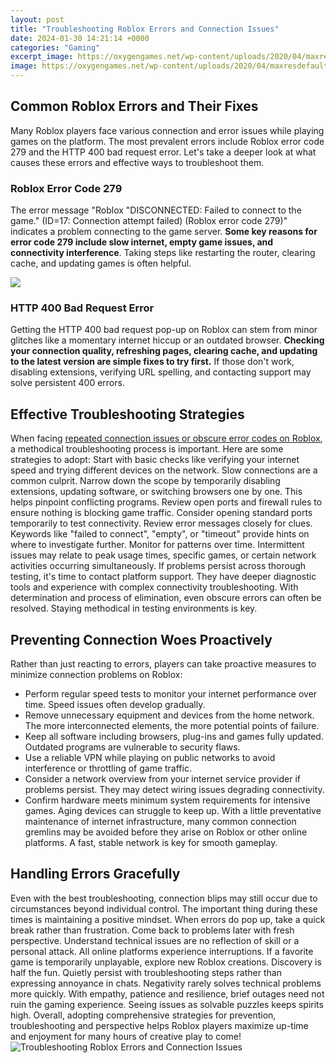 ```yaml
---
layout: post
title: "Troubleshooting Roblox Errors and Connection Issues"
date: 2024-01-30 14:21:14 +0000
categories: "Gaming"
excerpt_image: https://oxygengames.net/wp-content/uploads/2020/04/maxresdefault-1.jpg
image: https://oxygengames.net/wp-content/uploads/2020/04/maxresdefault-1.jpg
---
```


## Common Roblox Errors and Their Fixes
Many Roblox players face various connection and error issues while playing games on the platform. The most prevalent errors include Roblox error code 279 and the HTTP 400 bad request error. Let's take a deeper look at what causes these errors and effective ways to troubleshoot them.
### Roblox Error Code 279
The error message "Roblox "DISCONNECTED: Failed to connect to the game." (ID=17: Connection attempt failed) (Roblox error code 279)" indicates a problem connecting to the game server. **Some key reasons for error code 279 include slow internet, empty game issues, and connectivity interference**. Taking steps like restarting the router, clearing cache, and updating games is often helpful. 

![](https://i.ytimg.com/vi/haY-gYUTLLU/maxresdefault.jpg)
### HTTP 400 Bad Request Error 
Getting the HTTP 400 bad request pop-up on Roblox can stem from minor glitches like a momentary internet hiccup or an outdated browser. **Checking your connection quality, refreshing pages, clearing cache, and updating to the latest version are simple fixes to try first.** If those don't work, disabling extensions, verifying URL spelling, and contacting support may solve persistent 400 errors.
## Effective Troubleshooting Strategies 
When facing [repeated connection issues or obscure error codes on Roblox](https://store.fi.io.vn/collection/dogs), a methodical troubleshooting process is important. Here are some strategies to adopt:
Start with basic checks like verifying your internet speed and trying different devices on the network. Slow connections are a common culprit.
Narrow down the scope by temporarily disabling extensions, updating software, or switching browsers one by one. This helps pinpoint conflicting programs.
Review open ports and firewall rules to ensure nothing is blocking game traffic. Consider opening standard ports temporarily to test connectivity. 
Review error messages closely for clues. Keywords like "failed to connect", "empty", or "timeout" provide hints on where to investigate further. 
Monitor for patterns over time. Intermittent issues may relate to peak usage times, specific games, or certain network activities occurring simultaneously. 
If problems persist across thorough testing, it's time to contact platform support. They have deeper diagnostic tools and experience with complex connectivity troubleshooting.
With determination and process of elimination, even obscure errors can often be resolved. Staying methodical in testing environments is key.
## Preventing Connection Woes Proactively
Rather than just reacting to errors, players can take proactive measures to minimize connection problems on Roblox:
- Perform regular speed tests to monitor your internet performance over time. Speed issues often develop gradually.
- Remove unnecessary equipment and devices from the home network. The more interconnected elements, the more potential points of failure. 
- Keep all software including browsers, plug-ins and games fully updated. Outdated programs are vulnerable to security flaws.
- Use a reliable VPN while playing on public networks to avoid interference or throttling of game traffic.
- Consider a network overview from your internet service provider if problems persist. They may detect wiring issues degrading connectivity.
- Confirm hardware meets minimum system requirements for intensive games. Aging devices can struggle to keep up.
With a little preventative maintenance of internet infrastructure, many common connection gremlins may be avoided before they arise on Roblox or other online platforms. A fast, stable network is key for smooth gameplay.
## Handling Errors Gracefully 
Even with the best troubleshooting, connection blips may still occur due to circumstances beyond individual control. The important thing during these times is maintaining a positive mindset.
When errors do pop up, take a quick break rather than frustration. Come back to problems later with fresh perspective. 
Understand technical issues are no reflection of skill or a personal attack. All online platforms experience interruptions.
If a favorite game is temporarily unplayable, explore new Roblox creations. Discovery is half the fun.
Quietly persist with troubleshooting steps rather than expressing annoyance in chats. Negativity rarely solves technical problems more quickly.
With empathy, patience and resilience, brief outages need not ruin the gaming experience. Seeing issues as solvable puzzles keeps spirits high.
Overall, adopting comprehensive strategies for prevention, troubleshooting and perspective helps Roblox players maximize up-time and enjoyment for many hours of creative play to come!
![Troubleshooting Roblox Errors and Connection Issues](https://oxygengames.net/wp-content/uploads/2020/04/maxresdefault-1.jpg)